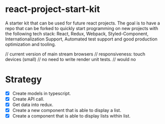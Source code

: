 # react-project-start-kit

A starter kit that can be used for future react projects. The goal is to have a repo that can be forked to quickly start programming on new projects with the following tech stack: React, Redux, Webpack, Styled-Component, Internationalization Support, Automated test support and good production optimization and tooling.

// current version of main stream browsers
// responsiveness: touch devices (small)
// no need to write render unit tests.
// would no

# Strategy

- [x] Create models in typescript.
- [x] Create API call.
- [x] Get data into redux.
- [x] Create a new component that is able to display a list.
- [x] Create a component that is able to display lists within list.
